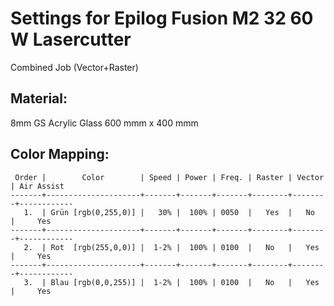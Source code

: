 Settings for Epilog Fusion M2 32 60 W Lasercutter
=================================================

Combined Job (Vector+Raster)

Material:
---------
8mm GS Acrylic Glass
600 mmm x 400 mmm

Color Mapping:
--------------
```
 Order |        Color        | Speed | Power | Freq. | Raster | Vector | Air Assist
-------+---------------------+-------+-------+-------+--------+--------+------------
   1.  | Grün [rgb(0,255,0)] |   30% |  100% | 0050  |   Yes  |   No   |     Yes
-------+---------------------+-------+-------+-------+--------+--------+------------
   2.  | Rot  [rgb(255,0,0)] |  1-2% |  100% | 0100  |   No   |   Yes  |     Yes
-------+---------------------+-------+-------+-------+--------+--------+------------
   3.  | Blau [rgb(0,0,255)] |  1-2% |  100% | 0100  |   No   |   Yes  |     Yes
```
